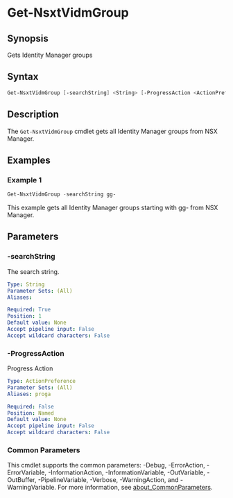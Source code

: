 # Get-NsxtVidmGroup

## Synopsis

Gets Identity Manager groups

## Syntax

```powershell
Get-NsxtVidmGroup [-searchString] <String> [-ProgressAction <ActionPreference>] [<CommonParameters>]
```

## Description

The `Get-NsxtVidmGroup` cmdlet gets all Identity Manager groups from NSX Manager.

## Examples

### Example 1

```powershell
Get-NsxtVidmGroup -searchString gg-
```

This example gets all Identity Manager groups starting with gg- from NSX Manager.

## Parameters

### -searchString

The search string.

```yaml
Type: String
Parameter Sets: (All)
Aliases:

Required: True
Position: 1
Default value: None
Accept pipeline input: False
Accept wildcard characters: False
```

### -ProgressAction

Progress Action

```yaml
Type: ActionPreference
Parameter Sets: (All)
Aliases: proga

Required: False
Position: Named
Default value: None
Accept pipeline input: False
Accept wildcard characters: False
```

### Common Parameters

This cmdlet supports the common parameters: -Debug, -ErrorAction, -ErrorVariable, -InformationAction, -InformationVariable, -OutVariable, -OutBuffer, -PipelineVariable, -Verbose, -WarningAction, and -WarningVariable. For more information, see [about_CommonParameters](http://go.microsoft.com/fwlink/?LinkID=113216).
